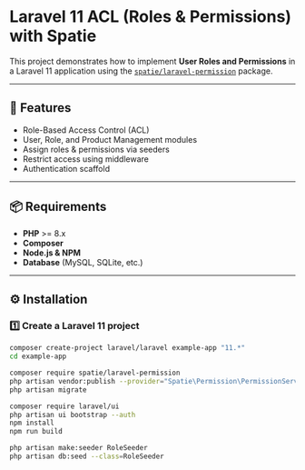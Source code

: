 # Laravel 11 ACL (Roles & Permissions) with Spatie

This project demonstrates how to implement **User Roles and Permissions** in a Laravel 11 application using the [`spatie/laravel-permission`](https://github.com/spatie/laravel-permission) package.

---

## 🚀 Features
- Role-Based Access Control (ACL)
- User, Role, and Product Management modules
- Assign roles & permissions via seeders
- Restrict access using middleware
- Authentication scaffold

---

## 📦 Requirements
- **PHP** >= 8.x
- **Composer**
- **Node.js & NPM**
- **Database** (MySQL, SQLite, etc.)

---

## ⚙️ Installation

### 1️⃣ Create a Laravel 11 project
```bash
composer create-project laravel/laravel example-app "11.*"
cd example-app

composer require spatie/laravel-permission
php artisan vendor:publish --provider="Spatie\Permission\PermissionServiceProvider"
php artisan migrate

composer require laravel/ui
php artisan ui bootstrap --auth
npm install
npm run build

php artisan make:seeder RoleSeeder
php artisan db:seed --class=RoleSeeder

